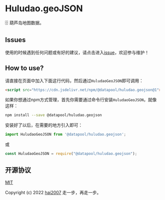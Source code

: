 # Huludao.geoJSON
🗄️ 葫芦岛地图数据。

## Issues
使用的时候遇到任何问题或有好的建议，请点击进入[issue](https://github.com/hai2007/datapool/issues)，欢迎参与维护！

## How to use?

请直接在页面中加入下面这行代码，然后通过```HuludaoGeoJSON```即可调用：

```html
<script src="https://cdn.jsdelivr.net/npm/@datapool/huludao.geojson@1"></script>
```

如果你想通过npm方式管理，首先你需要通过命令行安装``````HuludaoGeoJSON``````，就像这样：

```bash
npm install --save @datapool/huludao.geojson
```

安装好了以后，在需要的地方引入即可：

```js
import HuludaoGeoJSON from '@datapool/huludao.geojson';
```

或

```js
const HuludaoGeoJSON = require("@datapool/huludao.geojson");
```

开源协议
---------------------------------------
[MIT](https://github.com/hai2007/datapool/blob/master/LICENSE)

Copyright (c) 2022 [hai2007](https://hai2007.gitee.io/sweethome/) 走一步，再走一步。
